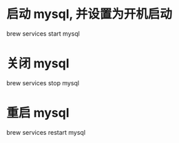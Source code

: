 # 启动 mysql, 并设置为开机启动
brew services start mysql
# 关闭 mysql
brew services stop mysql
# 重启 mysql
brew services restart mysql